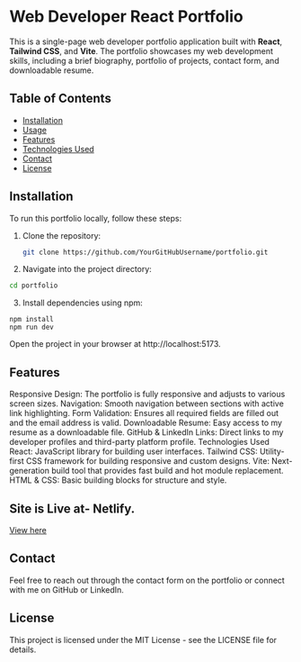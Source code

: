 # Web Developer React Portfolio

This is a single-page web developer portfolio application built with **React**, **Tailwind CSS**, and **Vite**. The portfolio showcases my web development skills, including a brief biography, portfolio of projects, contact form, and downloadable resume.

## Table of Contents
- [Installation](#installation)
- [Usage](#usage)
- [Features](#features)
- [Technologies Used](#technologies-used)
- [Contact](#contact)
- [License](#license)

## Installation

To run this portfolio locally, follow these steps:

1. Clone the repository:
   ```bash
   git clone https://github.com/YourGitHubUsername/portfolio.git

2. Navigate into the project directory:

```bash
cd portfolio
```
3. Install dependencies using npm:
```
npm install
npm run dev
```
Open the project in your browser at http://localhost:5173. 


## Features

Responsive Design: The portfolio is fully responsive and adjusts to various screen sizes.
Navigation: Smooth navigation between sections with active link highlighting.
Form Validation: Ensures all required fields are filled out and the email address is valid.
Downloadable Resume: Easy access to my resume as a downloadable file.
GitHub & LinkedIn Links: Direct links to my developer profiles and third-party platform profile.
Technologies Used
React: JavaScript library for building user interfaces.
Tailwind CSS: Utility-first CSS framework for building responsive and custom designs.
Vite: Next-generation build tool that provides fast build and hot module replacement.
HTML & CSS: Basic building blocks for structure and style.

## Site is Live at- Netlify. 

[View here ](https://sababatportfolio.netlify.app)

## Contact
Feel free to reach out through the contact form on the portfolio or connect with me on GitHub or LinkedIn.

## License
This project is licensed under the MIT License - see the LICENSE file for details.

